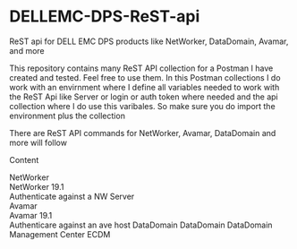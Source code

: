 # DELLEMC-DPS-ReST-api
ReST api for DELL EMC DPS products like NetWorker, DataDomain, Avamar, and more

This repository contains many ReST API collection for a Postman I have created and tested. Feel free to use them.
In this Postman collections I do work with an envirnment where I define all variables needed to work with the ReST Api like Server or login or auth token where needed and the api collection where I do use this varibales. So make sure you do import the environment plus the collection

There are ReST API commands for NetWorker, Avamar, DataDomain and more will follow

Content

NetWorker  
   NetWorker 19.1  
     Authenticate against a NW Server  
Avamar  
  Avamar 19.1  
    Authenticare against an ave host
DataDomain
   DataDomain
   DataDomain Management Center
ECDM
